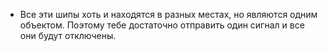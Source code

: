 - Все эти шипы хоть и находятся в разных местах, но являются одним объектом.
  Поэтому тебе достаточно отправить один сигнал и все они будут отключены.